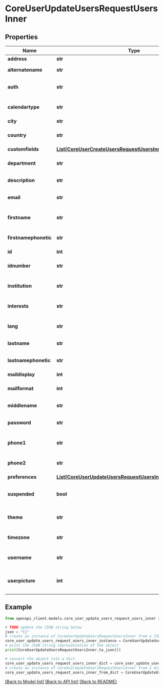 # CoreUserUpdateUsersRequestUsersInner


## Properties

Name | Type | Description | Notes
------------ | ------------- | ------------- | -------------
**address** | **str** | Postal address | [optional] 
**alternatename** | **str** | The alternate name of the user | [optional] 
**auth** | **str** | Auth plugins include manual, ldap, etc | [optional] [default to '']
**calendartype** | **str** | Calendar type such as \&quot;gregorian\&quot;, must exist on server | [optional] [default to '']
**city** | **str** | Home city of the user | [optional] 
**country** | **str** | Home country code of the user, such as AU or CZ | [optional] 
**customfields** | [**List[CoreUserCreateUsersRequestUsersInnerCustomfieldsInner]**](CoreUserCreateUsersRequestUsersInnerCustomfieldsInner.md) |  | [optional] 
**department** | **str** | Department | [optional] [default to 'null']
**description** | **str** | User profile description, no HTML | [optional] 
**email** | **str** | A valid and unique email address | [optional] [default to '']
**firstname** | **str** | The first name(s) of the user | [optional] [default to '']
**firstnamephonetic** | **str** | The first name(s) phonetically of the user | [optional] 
**id** | **int** | ID of the user | [optional] 
**idnumber** | **str** | An arbitrary ID code number perhaps from the institution | [optional] 
**institution** | **str** | Institution | [optional] [default to 'null']
**interests** | **str** | User interests (separated by commas) | [optional] 
**lang** | **str** | Language code such as \&quot;en\&quot;, must exist on server | [optional] [default to '']
**lastname** | **str** | The family name of the user | [optional] 
**lastnamephonetic** | **str** | The family name phonetically of the user | [optional] 
**maildisplay** | **int** | Email visibility | [optional] 
**mailformat** | **int** | Mail format code is 0 for plain text, 1 for HTML etc | [optional] 
**middlename** | **str** | The middle name of the user | [optional] 
**password** | **str** | Plain text password consisting of any characters | [optional] [default to '']
**phone1** | **str** | Phone | [optional] [default to 'null']
**phone2** | **str** | Mobile phone | [optional] [default to 'null']
**preferences** | [**List[CoreUserUpdateUsersRequestUsersInnerPreferencesInner]**](CoreUserUpdateUsersRequestUsersInnerPreferencesInner.md) |  | [optional] 
**suspended** | **bool** | Suspend user account, either false to enable user login or true to disable it | [optional] 
**theme** | **str** | Theme name such as \&quot;standard\&quot;, must exist on server | [optional] 
**timezone** | **str** | Timezone code such as Australia/Perth, or 99 for default | [optional] 
**username** | **str** | Username policy is defined in Moodle security config. | [optional] [default to '']
**userpicture** | **int** | The itemid where the new user picture has been uploaded to, 0 to delete | [optional] [default to null]

## Example

```python
from openapi_client.models.core_user_update_users_request_users_inner import CoreUserUpdateUsersRequestUsersInner

# TODO update the JSON string below
json = "{}"
# create an instance of CoreUserUpdateUsersRequestUsersInner from a JSON string
core_user_update_users_request_users_inner_instance = CoreUserUpdateUsersRequestUsersInner.from_json(json)
# print the JSON string representation of the object
print(CoreUserUpdateUsersRequestUsersInner.to_json())

# convert the object into a dict
core_user_update_users_request_users_inner_dict = core_user_update_users_request_users_inner_instance.to_dict()
# create an instance of CoreUserUpdateUsersRequestUsersInner from a dict
core_user_update_users_request_users_inner_from_dict = CoreUserUpdateUsersRequestUsersInner.from_dict(core_user_update_users_request_users_inner_dict)
```
[[Back to Model list]](../README.md#documentation-for-models) [[Back to API list]](../README.md#documentation-for-api-endpoints) [[Back to README]](../README.md)


